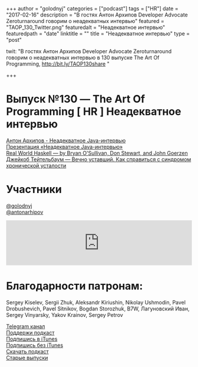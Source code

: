 +++
author = "golodnyj"
categories = ["podcast"]
tags = ["HR"]
date = "2017-02-16"
description = "В гостях Антон Архипов Developer Advocate Zeroturnaround говорим о неадекватных интервью"
featured = "TAOP_130_Twitter.png"
featuredalt = "Неадекватное интервью"
featuredpath = "date"
linktitle = ""
title = "Неадекватное интервью"
type = "post"

twit: "В гостях Антон Архипов Developer Advocate Zeroturnaround говорим о неадекватных интервью в 130 выпуске The Art Of Programming, http://bit.ly/TAOP130share "

+++
# Выпуск №130 — The Art Of Programming [ HR ] Неадекватное интервью

[Антон Архипов - Неадекватное Java-интервью](http://bit.ly/TAOP130anton)  
[Презентация «Неадекватное Java-интервью»](http://bit.ly/TAOP130antonslide)  
[Real World Haskell — by Bryan O'Sullivan, Don Stewart, and John Goerzen](http://book.realworldhaskell.org)  
[Джейкоб Тейтельбаум — Вечно уставший. Как справиться с синдромом хронической усталости](http://bit.ly/TastyBooks58shared)  

# Участники
[@golodnyj](https://twitter.com/golodnyj/)  
[@antonarhipov](https://twitter.com/antonarhipov/)  

<iframe title="Выпуск №130 — The Art Of Programming [ HR ] Неадекватное интервью" src="https://www.podbean.com/media/player/t3s85-67be33?from=usersite&skin=1&share=1&fonts=Helvetica&auto=0&download=1&version=1" height="122" width="100%" style="border: none;" scrolling="no" data-name="pb-iframe-player"></iframe>

# Благодарности патронам: 
Sergey Kiselev, Sergii Zhuk, Aleksandr Kiriushin, Nikolay Ushmodin, Pavel Drobushevich, Pavel Sitnikov, Bogdan Storozhuk, B7W, Лагуновский Иван, Sergey Vinyarsky, Yakov Krainov, Sergey Petrov

[Telegram канал](http://bit.ly/taoplive)  
[Поддержи подкаст](http://bit.ly/TAOPpatron)  
[Подпишись в iTunes](http://bit.ly/TAOPiTunes)  
[Подпишись без iTunes](http://bit.ly/TAOPrss)   
[Скачать подкаст](http://bit.ly/TAOP130mp3)  
[Старые выпуски](http://bit.ly/oldtaop)